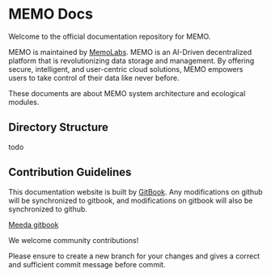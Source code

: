 # MEMO Docs

Welcome to the official documentation repository for MEMO.

MEMO is maintained by [MemoLabs](https://memolabs.org/). MEMO is an AI-Driven decentralized platform that is revolutionizing data storage and management. By offering secure, intelligent, and user-centric cloud solutions, MEMO empowers users to take control of their data like never before.

These documents are about MEMO system architecture and ecological modules.

## Directory Structure

todo

## Contribution Guidelines

This documentation website is built by [GitBook](https://www.gitbook.com/). Any modifications on github will be synchronized to gitbook, and modifications on gitbook will also be synchronized to github.

[Meeda gitbook](https://memolabs.gitbook.io/meeda)

We welcome community contributions!

Please ensure to create a new branch for your changes and gives a correct and sufficient commit message before commit.
